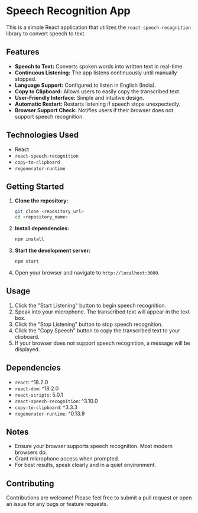 # Speech Recognition App

This is a simple React application that utilizes the `react-speech-recognition` library to convert speech to text.

## Features

-   **Speech to Text:** Converts spoken words into written text in real-time.
-   **Continuous Listening:** The app listens continuously until manually stopped.
-   **Language Support:** Configured to listen in English (India).
-   **Copy to Clipboard:** Allows users to easily copy the transcribed text.
-   **User-Friendly Interface:** Simple and intuitive design.
-   **Automatic Restart:** Restarts listening if speech stops unexpectedly.
-   **Browser Support Check:** Notifies users if their browser does not support speech recognition.

## Technologies Used

-   React
-   `react-speech-recognition`
-   `copy-to-clipboard`
-   `regenerator-runtime`

## Getting Started

1.  **Clone the repository:**

    ```bash
    git clone <repository_url>
    cd <repository_name>
    ```

2.  **Install dependencies:**

    ```bash
    npm install
    ```

3.  **Start the development server:**

    ```bash
    npm start
    ```

4.  Open your browser and navigate to `http://localhost:3000`.

## Usage

1.  Click the "Start Listening" button to begin speech recognition.
2.  Speak into your microphone. The transcribed text will appear in the text box.
3.  Click the "Stop Listening" button to stop speech recognition.
4.  Click the "Copy Speech" button to copy the transcribed text to your clipboard.
5.  If your browser does not support speech recognition, a message will be displayed.

## Dependencies

-   `react`: ^18.2.0
-   `react-dom`: ^18.2.0
-   `react-scripts`: 5.0.1
-   `react-speech-recognition`: ^3.10.0
-   `copy-to-clipboard`: ^3.3.3
-   `regenerator-runtime`: ^0.13.9

## Notes

-   Ensure your browser supports speech recognition. Most modern browsers do.
-   Grant microphone access when prompted.
-   For best results, speak clearly and in a quiet environment.

## Contributing

Contributions are welcome! Please feel free to submit a pull request or open an issue for any bugs or feature requests.

